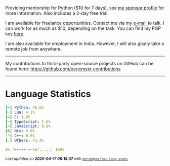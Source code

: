 Providing mentorship for Python ($10 for 7 days), see [my sponsor
profile](https://github.com/sponsors/eeriemyxi) for more information. Also
includes a 2-day free trial.

I am available for freelance opportunities. Contact me via my [e-mail](mailto:myxi@envs.net?subject=I'd%20Like%20to%20Talk%20to%20You%20About%20a%20Freelance%20Project) to talk. I can work for as much as $10, depending on the task. You can find my PGP key [here](https://github.com/sponsors/eeriemyxi).

I am also available for employment in India. However, I will also gladly take a remote job from anywhere.

-----
My contributions to third-party open-source projects on GitHub can be found here: https://github.com/eeriemyxi-contributions

---
# Language Statistics
```yaml
[+] Python: 46.6%
[-] Lua: 4.1%
[=] C: 1.8%
[~] TypeScript: 1.6%
[×] JavaScript: 0.8%
[&] Nim: 0.8%
[*] C++: 0.6%
[.] Others: 43.4%

0% [+++++-=~×&*.....] 100%
```

<sub>_Last updated on **2025-04-17 09:15:07** with [`eeriemyxi/txt-lang-stats`](https://github.com/eeriemyxi/txt-lang-stats)_</sub>

